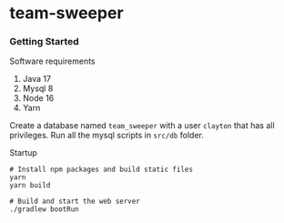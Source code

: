 # team-sweeper

### Getting Started

Software requirements

1. Java 17
2. Mysql 8
3. Node 16
4. Yarn

Create a database named `team_sweeper` with a user `clayton` that has all
privileges. Run all the mysql scripts in `src/db` folder.

Startup

```shell
# Install npm packages and build static files
yarn
yarn build

# Build and start the web server
./gradlew bootRun
```